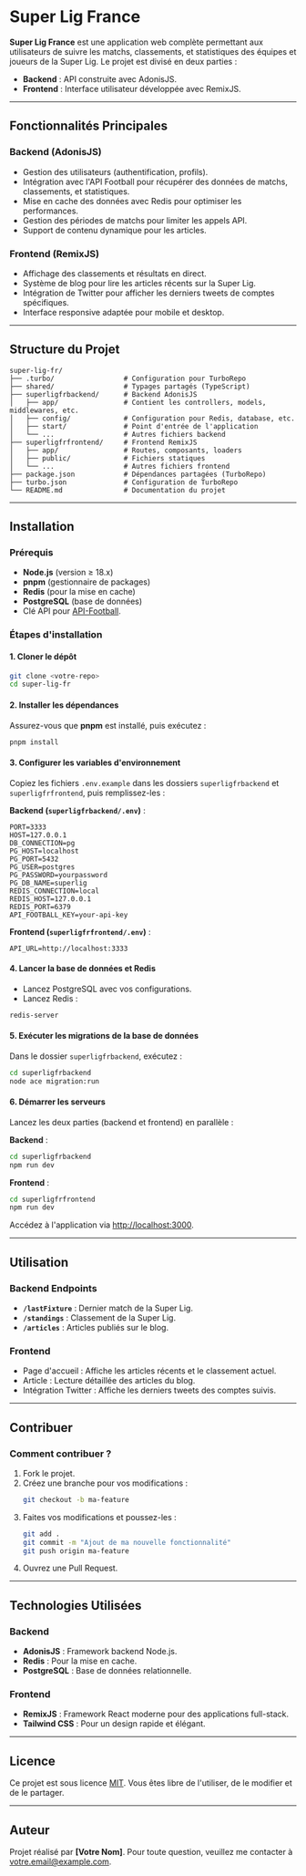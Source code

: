 # Super Lig France

**Super Lig France** est une application web complète permettant aux utilisateurs de suivre les matchs, classements, 
et statistiques des équipes et joueurs de la Super Lig. Le projet est divisé en deux parties :
- **Backend** : API construite avec AdonisJS.
- **Frontend** : Interface utilisateur développée avec RemixJS.

---

## **Fonctionnalités Principales**

### Backend (AdonisJS)
- Gestion des utilisateurs (authentification, profils).
- Intégration avec l'API Football pour récupérer des données de matchs, classements, et statistiques.
- Mise en cache des données avec Redis pour optimiser les performances.
- Gestion des périodes de matchs pour limiter les appels API.
- Support de contenu dynamique pour les articles.

### Frontend (RemixJS)
- Affichage des classements et résultats en direct.
- Système de blog pour lire les articles récents sur la Super Lig.
- Intégration de Twitter pour afficher les derniers tweets de comptes spécifiques.
- Interface responsive adaptée pour mobile et desktop.

---

## **Structure du Projet**

```plaintext
super-lig-fr/
├── .turbo/                 # Configuration pour TurboRepo
├── shared/                 # Typages partagés (TypeScript)
├── superligfrbackend/      # Backend AdonisJS
│   ├── app/                # Contient les controllers, models, middlewares, etc.
│   ├── config/             # Configuration pour Redis, database, etc.
│   ├── start/              # Point d'entrée de l'application
│   └── ...                 # Autres fichiers backend
├── superligfrfrontend/     # Frontend RemixJS
│   ├── app/                # Routes, composants, loaders
│   ├── public/             # Fichiers statiques
│   └── ...                 # Autres fichiers frontend
├── package.json            # Dépendances partagées (TurboRepo)
├── turbo.json              # Configuration de TurboRepo
└── README.md               # Documentation du projet
```

---

## **Installation**

### Prérequis
- **Node.js** (version ≥ 18.x)
- **pnpm** (gestionnaire de packages)
- **Redis** (pour la mise en cache)
- **PostgreSQL** (base de données)
- Clé API pour [API-Football](https://www.api-football.com/).

### Étapes d'installation

#### 1. Cloner le dépôt
```bash
git clone <votre-repo>
cd super-lig-fr
```

#### 2. Installer les dépendances
Assurez-vous que **pnpm** est installé, puis exécutez :
```bash
pnpm install
```

#### 3. Configurer les variables d'environnement
Copiez les fichiers `.env.example` dans les dossiers `superligfrbackend` et `superligfrfrontend`, puis remplissez-les :

**Backend (`superligfrbackend/.env`)** :
```plaintext
PORT=3333
HOST=127.0.0.1
DB_CONNECTION=pg
PG_HOST=localhost
PG_PORT=5432
PG_USER=postgres
PG_PASSWORD=yourpassword
PG_DB_NAME=superlig
REDIS_CONNECTION=local
REDIS_HOST=127.0.0.1
REDIS_PORT=6379
API_FOOTBALL_KEY=your-api-key
```

**Frontend (`superligfrfrontend/.env`)** :
```plaintext
API_URL=http://localhost:3333
```

#### 4. Lancer la base de données et Redis
- Lancez PostgreSQL avec vos configurations.
- Lancez Redis :
```bash
redis-server
```

#### 5. Exécuter les migrations de la base de données
Dans le dossier `superligfrbackend`, exécutez :
```bash
cd superligfrbackend
node ace migration:run
```

#### 6. Démarrer les serveurs
Lancez les deux parties (backend et frontend) en parallèle :

**Backend** :
```bash
cd superligfrbackend
npm run dev
```

**Frontend** :
```bash
cd superligfrfrontend
npm run dev
```

Accédez à l'application via [http://localhost:3000](http://localhost:3000).

---

## **Utilisation**

### Backend Endpoints
- **`/lastFixture`** : Dernier match de la Super Lig.
- **`/standings`** : Classement de la Super Lig.
- **`/articles`** : Articles publiés sur le blog.

### Frontend
- Page d'accueil : Affiche les articles récents et le classement actuel.
- Article : Lecture détaillée des articles du blog.
- Intégration Twitter : Affiche les derniers tweets des comptes suivis.

---

## **Contribuer**

### Comment contribuer ?
1. Fork le projet.
2. Créez une branche pour vos modifications :
   ```bash
   git checkout -b ma-feature
   ```
3. Faites vos modifications et poussez-les :
   ```bash
   git add .
   git commit -m "Ajout de ma nouvelle fonctionnalité"
   git push origin ma-feature
   ```
4. Ouvrez une Pull Request.

---

## **Technologies Utilisées**

### Backend
- **AdonisJS** : Framework backend Node.js.
- **Redis** : Pour la mise en cache.
- **PostgreSQL** : Base de données relationnelle.

### Frontend
- **RemixJS** : Framework React moderne pour des applications full-stack.
- **Tailwind CSS** : Pour un design rapide et élégant.

---

## **Licence**

Ce projet est sous licence [MIT](LICENSE). Vous êtes libre de l'utiliser, de le modifier et de le partager.

---

## **Auteur**

Projet réalisé par **[Votre Nom]**. Pour toute question, veuillez me contacter à [votre.email@example.com](mailto:votre.email@example.com).
